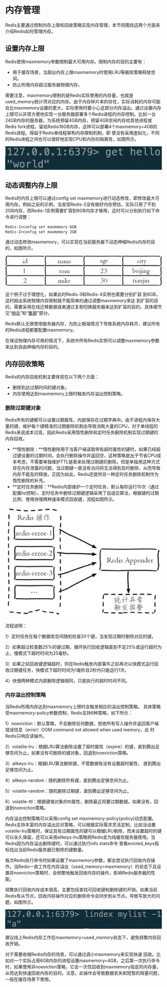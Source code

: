 # 内存管理

Redis主要通过控制内存上限和回收策略实现内存管理，本节将围绕这两个方面来介绍Redis如何管理内存。

## 设置内存上限

Redis使用maxmemory参数限制最大可用内存。限制内存的目的主要有：

* 用于缓存场景，当超出内存上限maxmemory时使用LRU等删除策略释放空间。
* 防止所用内存超过服务器物理内存。

需要注意，maxmemory限制的是Redis实际使用的内存量，也就是used\_memory统计项对应的内存。由于内存碎片率的存在，实际消耗的内存可能会比maxmemory设置的更大，实际使用时要小心这部分内存溢出。通过设置内存上限可以非常方便地实现一台服务器部署多个Redis进程的内存控制。比如一台24GB内存的服务器，为系统预留4GB内存，预留4GB空闲内存给其他进程或Redis fork进程，留给Redis16GB内存，这样可以部署4个maxmemory=4GB的Redis进程。得益于Redis单线程架构内存限制机制，即 使没有采用虚拟化，不同的Redis进程之间也可以很好地实现CPU和内存的隔离性，如图所示。

![](../.gitbook/assets/image%20%2896%29.png)

## 动态调整内存上限

Redis的内存上限可以通过config set maxmemory进行动态修改，即修改最大可用内存。例如之前的示例，当发现Redis-2没有做好内存预估，实际只用了不到2GB内存，而Redis-1实例需要扩容到6GB内存才够用，这时可以分别执行如下命令进行调整：

```text
Redis-1>config set maxmemory 6GB
Redis-2>config set maxmemory 2GB
```

通过动态修改maxmemory，可以实现在当前服务器下动态伸缩Redis内存的目的，如图所示。

![](../.gitbook/assets/image%20%2830%29.png)

这个例子过于理想化，如果此时Redis-3和Redis-4实例也需要分别扩容 到6GB，这时超出系统物理内存限制就不能简单的通过调整maxmemory来达 到扩容的目的，需要采用在线迁移数据或者通过复制切换服务器来达到扩容的目的。具体细节见“[哨兵](../shao-bing/ji-ben-gai-nian.md)”和“[集群](../ji-qun-cao-zuo/ji-qun-jian-jie.md)”部分。

Redis默认无限使用服务器内存，为防止极端情况下导致系统内存耗尽，建议所有的Redis进程都要配置maxmemory。

在保证物理内存可用的情况下，系统中所有Redis实例可以调整maxmemory参数来达到自由伸缩内存的目的。

## 内存回收策略

Redis的内存回收机制主要体现在以下两个方面：

* 删除到达过期时间的键对象。
* 内存使用达到maxmemory上限时触发内存溢出控制策略。

### 删除过期键对象

Redis所有的键都可以设置过期属性，内部保存在过期字典中。由于进程内保存大量的键，维护每个键精准的过期删除机制会导致消耗大量的CPU，对于单线程的Redis来说成本过高，因此Redis采用惰性删除和定时任务删除机制实现过期键的内存回收。

* **惰性删除：**惰性删除用于当客户端读取带有超时属性的键时，如果已经超过键设置的过期时间，会执行删除操作并返回空，这种策略是出于节省CPU成本考虑，不需要单独维护TTL链表来处理过期键的删除。但是单独用这种方式存在内存泄露的问题，当过期键一直没有访问将无法得到及时删除，从而导致内存不能及时释放。正因为如此，Redis还提供另一种定时任务删除机制作为惰性删除的补充。
* **定时任务删除：**Redis内部维护一个定时任务，默认每秒运行10次（通过配置hz控制）。定时任务中删除过期键逻辑采用了自适应算法，根据键的过期比例、使用快慢两种速率模式回收键，流程如图所示。

![](../.gitbook/assets/image%20%28130%29.png)

流程说明：

1）定时任务在每个数据库空间随机检查20个键，当发现过期时删除对应的键。

2）如果超过检查数25%的键过期，循环执行回收逻辑直到不足25%或运行超时为止，慢模式下超时时间为25毫秒。 

3）如果之前回收键逻辑超时，则在Redis触发内部事件之前再次以快模式运行回收过期键任务，快模式下超时时间为1毫秒且2秒内只能运行1次。 

4）快慢两种模式内部删除逻辑相同，只是执行的超时时间不同。

### 内存溢出控制策略

当Redis所用内存达到maxmemory上限时会触发相应的溢出控制策略。 具体策略受maxmemory-policy参数控制，Redis支持6种策略，如下所示： 

1）noeviction：默认策略，不会删除任何数据，拒绝所有写入操作并返回客户端错误信息（error）OOM command not allowed when used memory，此 时Redis只响应读操作。 

2）volatile-lru：根据LRU算法删除设置了超时属性（expire）的键，直到腾出足够空间为止。如果没有可删除的键对象，回退到noeviction策略。 

3）allkeys-lru：根据LRU算法删除键，不管数据有没有设置超时属性， 直到腾出足够空间为止。 

4）allkeys-random：随机删除所有键，直到腾出足够空间为止。 

5）volatile-random：随机删除过期键，直到腾出足够空间为止。 

6）volatile-ttl：根据键值对象的ttl属性，删除最近将要过期数据。如果没有，回退到noeviction策略。

内存溢出控制策略可以采用config set maxmemory-policy{policy}动态配置。Redis支持丰富的内存溢出应对策略，可以根据实际需求灵活定制，比如当设置volatile-lru策略时，保证具有过期属性的键可以根据LRU剔除，而未设置超时的键可以永久保留。还可以采用allkeys-lru策略把Redis变为纯缓存服务器使用。当Redis因为内存溢出删除键时，可以通过执行info stats命令 查看evicted\_keys指标找出当前Redis服务器已剔除的键数量。

每次Redis执行命令时如果设置了maxmemory参数，都会尝试执行回收内存操作。当Redis一直工作在内存溢出（used\_memory&gt;maxmemory）的状态下且设置非noeviction策略时，会频繁地触发回收内存的操作，影响Redis服务器的性能。

频繁执行回收内存成本很高，主要包括查找可回收键和删除键的开销，如果当前Redis有从节点，回收内存操作对应的删除命令会同步到从节点，导致写放大的问题，如图所示。

![](../.gitbook/assets/image%20%2876%29.png)

建议线上Redis内存工作在maxmemory&gt;used\_memory状态下，避免频繁内存回收开销。

对于需要收缩Redis内存的场景，可以通过调小maxmemory来实现快速 回收。比如对一个实际占用6GB内存的进程设置maxmemory=4GB，之后第一次执行命令时，如果使用非noeviction策略，它会一次性回收到maxmemory指定的内存量，从而达到快速回收内存的目的。注意，此操作会导致数据丢失和短暂的阻塞问题，一般在缓存场景下使用。

